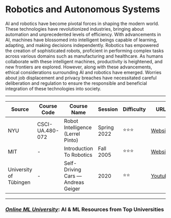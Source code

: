 # **Robotics and Autonomous Systems**
AI and robotics have become pivotal forces in shaping the modern world. These technologies have revolutionized industries, bringing about automation and unprecedented levels of efficiency. With advancements in AI, machines have blossomed into intelligent beings capable of learning, adapting, and making decisions independently. Robotics has empowered the creation of sophisticated robots, proficient in performing complex tasks across various domains such as manufacturing and healthcare. As humans collaborate with these intelligent machines, productivity is heightened, and new frontiers are explored. However, along with these advancements, ethical considerations surrounding AI and robotics have emerged. Worries about job displacement and privacy breaches have necessitated careful deliberation and regulation to ensure the responsible and beneficial integration of these technologies into society.




---




| Source | Course Code | Course Name | Session | Difficulty | URL |
| --- | --- | --- | --- | --- | --- |
| NYU| CSCI-UA.480-072  | Robot Intelligence (Lerrel Pinto) | Spring 2022 | ⭐⭐⭐ | [Website](https://nyu-robot-learning.github.io/robot-intel-class/) |
| MIT | -  | Introduction To Robotics | Fall 2005 | ⭐⭐⭐ | [Website](https://ocw.mit.edu/courses/2-12-introduction-to-robotics-fall-2005/pages/lecture-notes/) |
| University of Tübingen | -|  Self-Driving Cars — Andreas Geiger | 2020 | ⭐⭐ | [Youtube](https://www.youtube.com/playlist?list=PL05umP7R6ij321zzKXK6XCQXAaaYjQbzr) |




---
### [***Online ML University***]((https://github.com/azminewasi/online-ml-university/)): **AI & ML Resources from Top Universities**
